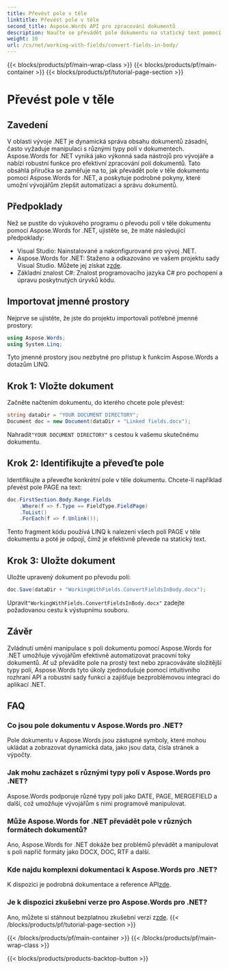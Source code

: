 ```yaml
---
title: Převést pole v těle
linktitle: Převést pole v těle
second_title: Aspose.Words API pro zpracování dokumentů
description: Naučte se převádět pole dokumentu na statický text pomocí Aspose.Words for .NET, abyste zvýšili efektivitu zpracování dokumentů.
weight: 10
url: /cs/net/working-with-fields/convert-fields-in-body/
---
```


{{< blocks/products/pf/main-wrap-class >}}
{{< blocks/products/pf/main-container >}}
{{< blocks/products/pf/tutorial-page-section >}}

# Převést pole v těle

## Zavedení

V oblasti vývoje .NET je dynamická správa obsahu dokumentů zásadní, často vyžaduje manipulaci s různými typy polí v dokumentech. Aspose.Words for .NET vyniká jako výkonná sada nástrojů pro vývojáře a nabízí robustní funkce pro efektivní zpracování polí dokumentů. Tato obsáhlá příručka se zaměřuje na to, jak převádět pole v těle dokumentu pomocí Aspose.Words for .NET, a poskytuje podrobné pokyny, které umožní vývojářům zlepšit automatizaci a správu dokumentů.

## Předpoklady

Než se pustíte do výukového programu o převodu polí v těle dokumentu pomocí Aspose.Words for .NET, ujistěte se, že máte následující předpoklady:

- Visual Studio: Nainstalované a nakonfigurované pro vývoj .NET.
-  Aspose.Words for .NET: Staženo a odkazováno ve vašem projektu sady Visual Studio. Můžete jej získat z[zde](https://releases.aspose.com/words/net/).
- Základní znalost C#: Znalost programovacího jazyka C# pro pochopení a úpravu poskytnutých úryvků kódu.

## Importovat jmenné prostory

Nejprve se ujistěte, že jste do projektu importovali potřebné jmenné prostory:

```csharp
using Aspose.Words;
using System.Linq;
```

Tyto jmenné prostory jsou nezbytné pro přístup k funkcím Aspose.Words a dotazům LINQ.

## Krok 1: Vložte dokument

Začněte načtením dokumentu, do kterého chcete pole převést:

```csharp
string dataDir = "YOUR DOCUMENT DIRECTORY";
Document doc = new Document(dataDir + "Linked fields.docx");
```

 Nahradit`"YOUR DOCUMENT DIRECTORY"` s cestou k vašemu skutečnému dokumentu.

## Krok 2: Identifikujte a převeďte pole

Identifikujte a převeďte konkrétní pole v těle dokumentu. Chcete-li například převést pole PAGE na text:

```csharp
doc.FirstSection.Body.Range.Fields
    .Where(f => f.Type == FieldType.FieldPage)
    .ToList()
    .ForEach(f => f.Unlink());
```

Tento fragment kódu používá LINQ k nalezení všech polí PAGE v těle dokumentu a poté je odpojí, čímž je efektivně převede na statický text.

## Krok 3: Uložte dokument

Uložte upravený dokument po převodu polí:

```csharp
doc.Save(dataDir + "WorkingWithFields.ConvertFieldsInBody.docx");
```

 Upravit`"WorkingWithFields.ConvertFieldsInBody.docx"` zadejte požadovanou cestu k výstupnímu souboru.

## Závěr

Zvládnutí umění manipulace s poli dokumentu pomocí Aspose.Words for .NET umožňuje vývojářům efektivně automatizovat pracovní toky dokumentů. Ať už převádíte pole na prostý text nebo zpracováváte složitější typy polí, Aspose.Words tyto úkoly zjednodušuje pomocí intuitivního rozhraní API a robustní sady funkcí a zajišťuje bezproblémovou integraci do aplikací .NET.

## FAQ

### Co jsou pole dokumentu v Aspose.Words pro .NET?
Pole dokumentu v Aspose.Words jsou zástupné symboly, které mohou ukládat a zobrazovat dynamická data, jako jsou data, čísla stránek a výpočty.

### Jak mohu zacházet s různými typy polí v Aspose.Words pro .NET?
Aspose.Words podporuje různé typy polí jako DATE, PAGE, MERGEFIELD a další, což umožňuje vývojářům s nimi programově manipulovat.

### Může Aspose.Words for .NET převádět pole v různých formátech dokumentů?
Ano, Aspose.Words for .NET dokáže bez problémů převádět a manipulovat s poli napříč formáty jako DOCX, DOC, RTF a další.

### Kde najdu komplexní dokumentaci k Aspose.Words pro .NET?
 K dispozici je podrobná dokumentace a reference API[zde](https://reference.aspose.com/words/net/).

### Je k dispozici zkušební verze pro Aspose.Words pro .NET?
 Ano, můžete si stáhnout bezplatnou zkušební verzi z[zde](https://releases.aspose.com/).
{{< /blocks/products/pf/tutorial-page-section >}}

{{< /blocks/products/pf/main-container >}}
{{< /blocks/products/pf/main-wrap-class >}}

{{< blocks/products/products-backtop-button >}}
